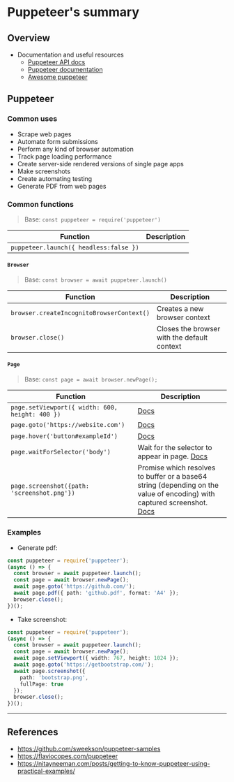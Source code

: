 # Puppeteer's summary

## Overview

- Documentation and useful resources
    - [Puppeteer API docs](https://github.com/puppeteer/puppeteer/blob/master/docs/api.md)
    - [Puppeteer documentation](https://pptr.dev)
    - [Awesome puppeteer](https://github.com/transitive-bullshit/awesome-puppeteer)

## Puppeteer

### Common uses

- Scrape web pages
- Automate form submissions
- Perform any kind of browser automation
- Track page loading performance
- Create server-side rendered versions of single page apps
- Make screenshots
- Create automating testing
- Generate PDF from web pages

### Common functions

> Base: `const puppeteer = require('puppeteer')`

| Function                               | Description                                  |
|----------------------------------------|----------------------------------------------|
| `puppeteer.launch({ headless:false })` |                                              |

#### `Browser`

> Base: `const browser = await puppeteer.launch()`

| Function                                     | Description                                    |
| -------------------------------------------- | ---------------------------------------------- |
| `browser.createIncognitoBrowserContext()`    | Creates a new browser context                  |
| `browser.close()`                            | Closes the browser with the default context    |

#### `Page`

> Base: `const page = await browser.newPage();`

| Function                                           | Description |
|----------------------------------------------------|-------------|
| `page.setViewport({ width: 600, height: 400 })`    | [Docs](https://github.com/puppeteer/puppeteer/blob/master/docs/api.md#pagesetviewportviewport)            |
| `page.goto('https://website.com')`                 | [Docs](https://github.com/puppeteer/puppeteer/blob/master/docs/api.md#pagegotourl-options)            |
| `page.hover('button#exampleId')`                   | [Docs](https://github.com/puppeteer/puppeteer/blob/master/docs/api.md#pagehoverselector) |
| `page.waitForSelector('body')`                     | Wait for the selector to appear in page. [Docs](https://github.com/puppeteer/puppeteer/blob/master/docs/api.md#pagewaitforselectorselector-options)    |
| `page.screenshot({path: 'screenshot.png'})`        | Promise which resolves to buffer or a base64 string (depending on the value of encoding) with captured screenshot. [Docs](https://github.com/puppeteer/puppeteer/blob/master/docs/api.md#pagescreenshotoptions) |


### Examples

- Generate pdf:

```ts
const puppeteer = require('puppeteer');
(async () => {
  const browser = await puppeteer.launch();
  const page = await browser.newPage();
  await page.goto('https://github.com/');
  await page.pdf({ path: 'github.pdf', format: 'A4' });
  browser.close();
})();
```

- Take screenshot:

```ts
const puppeteer = require('puppeteer');
(async () => {
  const browser = await puppeteer.launch();
  const page = await browser.newPage();
  await page.setViewport({ width: 767, height: 1024 });
  await page.goto('https://getbootstrap.com/');
  await page.screenshot({
    path: 'bootstrap.png',
    fullPage: true
  });
  browser.close();
})();
```

----

## References

- https://github.com/sweekson/puppeteer-samples
- https://flaviocopes.com/puppeteer
- https://nitayneeman.com/posts/getting-to-know-puppeteer-using-practical-examples/
